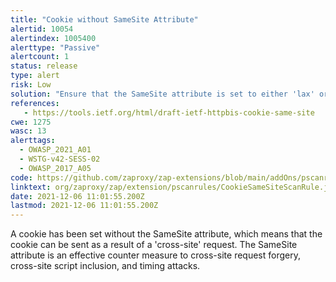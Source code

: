 ```yaml
---
title: "Cookie without SameSite Attribute"
alertid: 10054
alertindex: 1005400
alerttype: "Passive"
alertcount: 1
status: release
type: alert
risk: Low
solution: "Ensure that the SameSite attribute is set to either 'lax' or ideally 'strict' for all cookies."
references:
   - https://tools.ietf.org/html/draft-ietf-httpbis-cookie-same-site
cwe: 1275
wasc: 13
alerttags: 
  - OWASP_2021_A01
  - WSTG-v42-SESS-02
  - OWASP_2017_A05
code: https://github.com/zaproxy/zap-extensions/blob/main/addOns/pscanrules/src/main/java/org/zaproxy/zap/extension/pscanrules/CookieSameSiteScanRule.java
linktext: org/zaproxy/zap/extension/pscanrules/CookieSameSiteScanRule.java
date: 2021-12-06 11:01:55.200Z
lastmod: 2021-12-06 11:01:55.200Z
---
```

A cookie has been set without the SameSite attribute, which means that the cookie can be sent as a result of a 'cross-site' request. The SameSite attribute is an effective counter measure to cross-site request forgery, cross-site script inclusion, and timing attacks.
